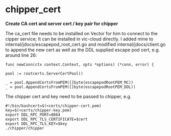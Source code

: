 # chipper_cert

**Create CA cert and server cert / key pair for chipper**

The ca_cert file needs to be installed on Vector for him to connect to the cipper service; It can be installed in vic-cloud directly. I added mine to internal/jdocs/escapepod_root_cert.go and modified internal/jdocs/client.go to append the new cert as well as the DDL supplied escape pod cert, e.g. around line 26:

	func newConn(ctx context.Context, opts *options) (*conn, error) {

	pool := rootcerts.ServerCertPool()

	_ = pool.AppendCertsFromPEM([]byte(escapepodRootPEM_MC))
	_ = pool.AppendCertsFromPEM([]byte(escapepodRootPEM_DDL))

The chipper cert and key need to be passed to chipper, e.g.

	#!/bin/bashcert=$(<certs/chipper-cert.pem)   
	key=$(<certs/chipper-key.pem)   
	export DDL_RPC_PORT=8084   
	export DDL_RPC_TLS_CERTIFICATE=$cert   
	export DDL_RPC_TLS_KEY=$key   
	./chipper/chipper   

